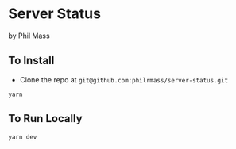 # Server Status
by Phil Mass

## To Install
- Clone the repo at `git@github.com:philrmass/server-status.git`
```
yarn
```

## To Run Locally
```
yarn dev
```
